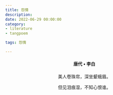 ```yaml
---
title: 怨情
description:
date: 2022-06-29 00:00:00
category:
- literature
- tangpoem

tags: 怨情

---
```


<div id="poem-author">
唐代 • 李白
</div>
<div id="poem-body">
<p class="poem-paragraph">美人卷珠帘，深坐颦蛾眉。</p>
<p class="poem-paragraph">但见泪痕湿，不知心恨谁。</p>

</div>

<style>

#poem-author {
    width: 100%;
    text-align: center;
    margin: 20px 0;
    font-weight: bold;
}
#poem-body {
    width: 100%;
    text-align: center;
}
.poem-paragraph {
    font-family: "仿宋"
}

</style>